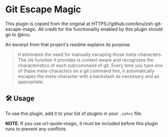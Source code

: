 # Git Escape Magic

This plugin is copied from the original at
HTTPS://github.com/knu/zsh-git-escape-magic. All credit for the functionality
enabled by this plugin should go to @knu.

An excerpt from that project's readme explains its purpose.

> It eliminates the need for manually escaping those meta-characters. The zle
> function it provides is context aware and recognizes the characteristics of
> each subcommand of git. Every time you type one of these meta-characters on a
> git command line, it automatically escapes the meta-character with a backslash
> as necessary and as appropriate.

## 🛠️ Usage

To use this plugin, add it to your list of plugins in your `.zshrc` file.

**NOTE**: If you use url-quote-magic, it must be included before this plugin
runs to prevent any conflicts.
